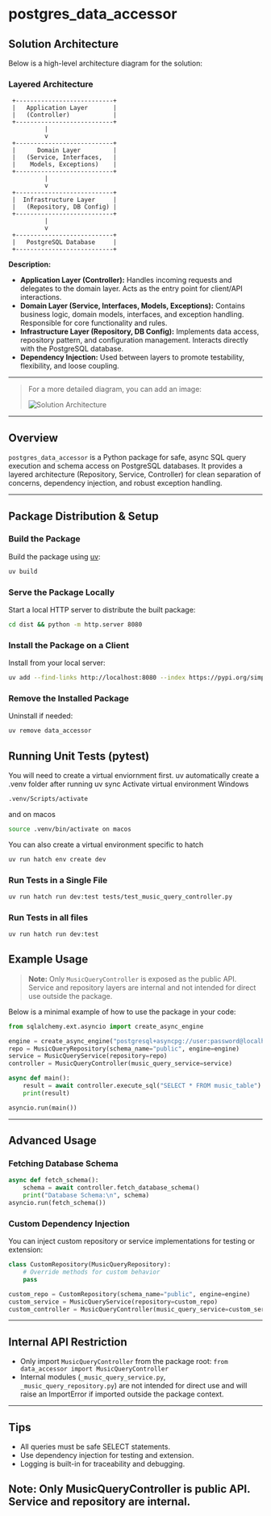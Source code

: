 # postgres_data_accessor


## Solution Architecture

Below is a high-level architecture diagram for the solution:

### Layered Architecture


```
 +---------------------------+
 |   Application Layer       |
 |   (Controller)            |
 +---------------------------+
          |
          v
 +---------------------------+
 |      Domain Layer         |
 |   (Service, Interfaces,   |
 |    Models, Exceptions)    |
 +---------------------------+
          |
          v
 +---------------------------+
 |  Infrastructure Layer     |
 |   (Repository, DB Config) |
 +---------------------------+
          |
          v
 +---------------------------+
 |   PostgreSQL Database     |
 +---------------------------+
```


**Description:**
- **Application Layer (Controller):** Handles incoming requests and delegates to the domain layer. Acts as the entry point for client/API interactions.
- **Domain Layer (Service, Interfaces, Models, Exceptions):** Contains business logic, domain models, interfaces, and exception handling. Responsible for core functionality and rules.
- **Infrastructure Layer (Repository, DB Config):** Implements data access, repository pattern, and configuration management. Interacts directly with the PostgreSQL database.
- **Dependency Injection:** Used between layers to promote testability, flexibility, and loose coupling.

---

> For a more detailed diagram, you can add an image:
> 
> ![Solution Architecture](docs/solution_architecture.png)

---
## Overview

`postgres_data_accessor` is a Python package for safe, async SQL query execution and schema access on PostgreSQL databases. It provides a layered architecture (Repository, Service, Controller) for clean separation of concerns, dependency injection, and robust exception handling.

---

## Package Distribution & Setup

### Build the Package
Build the package using [uv](https://github.com/astral-sh/uv):

```sh
uv build
```

### Serve the Package Locally
Start a local HTTP server to distribute the built package:

```sh
cd dist && python -m http.server 8080
```

### Install the Package on a Client
Install from your local server:

```sh
uv add --find-links http://localhost:8080 --index https://pypi.org/simple data_accessor
```

### Remove the Installed Package
Uninstall if needed:

```sh
uv remove data_accessor
```


## Running Unit Tests (pytest)
You will need to create a virtual enviornment first.
uv automatically create a .venv folder after running uv sync
Activate virtual environment Windows 
```sh
.venv/Scripts/activate 
```
and on macos
```sh
source .venv/bin/activate on macos
```

You can also create a virtual environment specific to hatch

```sh
uv run hatch env create dev
```

### Run Tests in a Single File

```sh
uv run hatch run dev:test tests/test_music_query_controller.py
```

### Run Tests in all files

```sh
uv run hatch run dev:test
```


## Example Usage

> **Note:** Only `MusicQueryController` is exposed as the public API. Service and repository layers are internal and not intended for direct use outside the package.

Below is a minimal example of how to use the package in your code:

```python
from sqlalchemy.ext.asyncio import create_async_engine

engine = create_async_engine("postgresql+asyncpg://user:password@localhost/dbname")
repo = MusicQueryRepository(schema_name="public", engine=engine)
service = MusicQueryService(repository=repo)
controller = MusicQueryController(music_query_service=service)

async def main():
    result = await controller.execute_sql("SELECT * FROM music_table")
    print(result)

asyncio.run(main())
```
---

## Advanced Usage

### Fetching Database Schema

```python
async def fetch_schema():
    schema = await controller.fetch_database_schema()
    print("Database Schema:\n", schema)
asyncio.run(fetch_schema())
```

### Custom Dependency Injection

You can inject custom repository or service implementations for testing or extension:

```python
class CustomRepository(MusicQueryRepository):
    # Override methods for custom behavior
    pass

custom_repo = CustomRepository(schema_name="public", engine=engine)
custom_service = MusicQueryService(repository=custom_repo)
custom_controller = MusicQueryController(music_query_service=custom_service)
```

---

## Internal API Restriction
- Only import `MusicQueryController` from the package root: `from data_accessor import MusicQueryController`
- Internal modules (`_music_query_service.py`, `_music_query_repository.py`) are not intended for direct use and will raise an ImportError if imported outside the package context.

---

## Tips

- All queries must be safe SELECT statements.
- Use dependency injection for testing and extension.
- Logging is built-in for traceability and debugging.

## Note: Only MusicQueryController is public API. Service and repository are internal.

